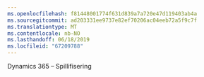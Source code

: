 ```yaml
---
ms.openlocfilehash: f81448001774f631d839a7a720e47d119403ab4a
ms.sourcegitcommit: ad203331ee9737e82ef70206ac04eeb72a5f9c7f
ms.translationtype: MT
ms.contentlocale: nb-NO
ms.lasthandoff: 06/18/2019
ms.locfileid: "67209788"
---
```

Dynamics 365 – Spillifisering